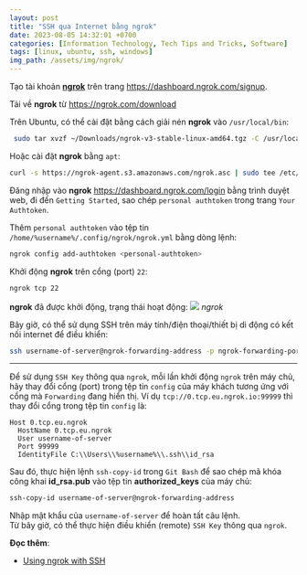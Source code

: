 ```yaml
---
layout: post
title: "SSH qua Internet bằng ngrok"
date: 2023-08-05 14:32:01 +0700
categories: [Information Technology, Tech Tips and Tricks, Software]
tags: [linux, ubuntu, ssh, windows]
img_path: /assets/img/ngrok/
---
```


Tạo tài khoản [**ngrok**](https://vegetaz.github.io/linux/windows/2014/12/04/ngrok.html) trên trang <https://dashboard.ngrok.com/signup>.

Tải về **ngrok** từ <https://ngrok.com/download>

Trên Ubuntu, có thể cài đặt bằng cách giải nén **ngrok** vào `/usr/local/bin`:
```bash
 sudo tar xvzf ~/Downloads/ngrok-v3-stable-linux-amd64.tgz -C /usr/local/bin
```

Hoặc cài đặt **ngrok** bằng `apt`:
```bash
curl -s https://ngrok-agent.s3.amazonaws.com/ngrok.asc | sudo tee /etc/apt/trusted.gpg.d/ngrok.asc >/dev/null && echo "deb https://ngrok-agent.s3.amazonaws.com buster main" | sudo tee /etc/apt/sources.list.d/ngrok.list && sudo apt update && sudo apt install ngrok
```

Đăng nhập vào **ngrok** <https://dashboard.ngrok.com/login> bằng trình duyệt web, đi đến `Getting Started`, sao chép `personal authtoken` trong trang `Your Authtoken`.

Thêm `personal authtoken` vào tệp tin `/home/%username%/.config/ngrok/ngrok.yml` bằng dòng lệnh:
```bash
ngrok config add-authtoken <personal-authtoken>
```

Khởi động **ngrok** trên cổng (port) `22`:
```bash
ngrok tcp 22
```

**ngrok** đã được khởi động, trạng thái hoạt động:
![](ngrok.png)
_ngrok_

Bây giờ, có thể sử dụng SSH trên máy tính/điện thoại/thiết bị di động có kết nối internet để điều khiển:
```bash
ssh username-of-server@ngrok-forwarding-address -p ngrok-forwarding-port
```

---

Để sử dụng `SSH Key` thông qua `ngrok`, mỗi lần khởi động `ngrok` trên máy chủ, hãy thay đổi cổng (port) trong tệp tin `config` của máy khách tương ứng với cổng mà `Forwarding` đang hiển thị. Ví dụ `tcp://0.tcp.eu.ngrok.io:99999` thì thay đổi cổng trong tệp tin `config` là:
```
Host 0.tcp.eu.ngrok
  HostName 0.tcp.eu.ngrok
  User username-of-server
  Port 99999
  IdentityFile C:\\Users\\%username%\\.ssh\\id_rsa
```
Sau đó, thực hiện lệnh `ssh-copy-id` trong `Git Bash` để sao chép mã khóa công khai **id_rsa.pub** vào tệp tin **authorized_keys** của máy chủ:
```bash
ssh-copy-id username-of-server@ngrok-forwarding-address
```
Nhập mật khẩu của `username-of-server` để hoàn tất câu lệnh.  
Từ bây giờ, có thể thực hiện điều khiển (remote) `SSH Key` thông qua `ngrok`.

**Đọc thêm**:
- [Using ngrok with SSH](https://ngrok.com/docs/using-ngrok-with/ssh/)
